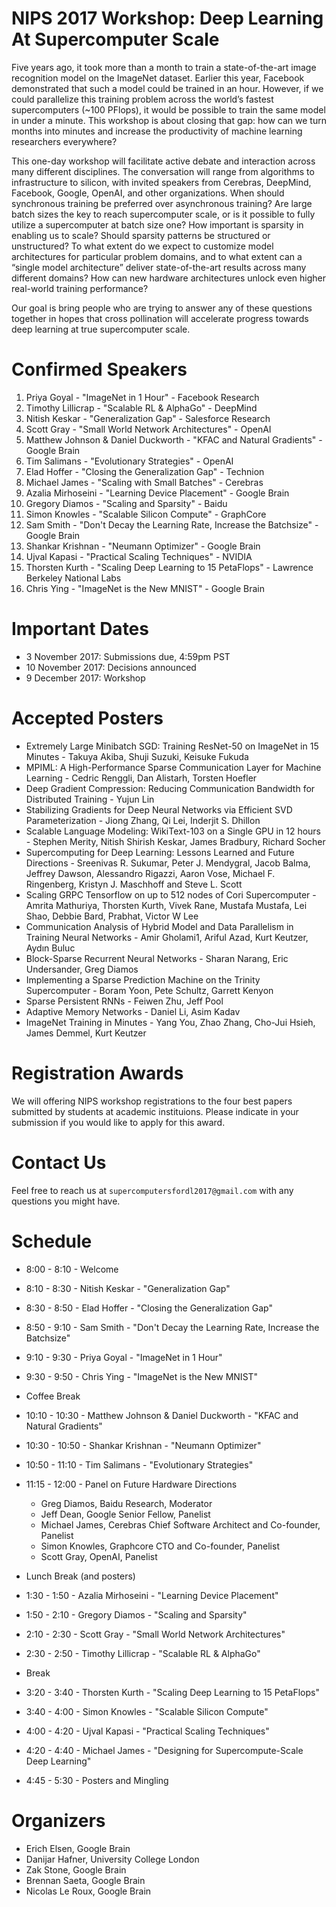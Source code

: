 # NIPS 2017 Workshop: Deep Learning At Supercomputer Scale

Five years ago, it took more than a month to train a state-of-the-art image recognition model on the ImageNet dataset. Earlier this year, Facebook demonstrated that such a model could be trained in an hour. However, if we could parallelize this training problem across the world’s fastest supercomputers (~100 PFlops), it would be possible to train the same model in under a minute. This workshop is about closing that gap: how can we turn months into minutes and increase the productivity of machine learning researchers everywhere?

This one-day workshop will facilitate active debate and interaction across many different disciplines. The conversation will range from algorithms to infrastructure to silicon, with invited speakers from Cerebras, DeepMind, Facebook, Google, OpenAI, and other organizations. When should synchronous training be preferred over asynchronous training? Are large batch sizes the key to reach supercomputer scale, or is it possible to fully utilize a supercomputer at batch size one? How important is sparsity in enabling us to scale? Should sparsity patterns be structured or unstructured? To what extent do we expect to customize model architectures for particular problem domains, and to what extent can a “single model architecture” deliver state-of-the-art results across many different domains? How can new hardware architectures unlock even higher real-world training performance?

Our goal is bring people who are trying to answer any of these questions together in hopes that cross pollination will accelerate progress towards deep learning at true supercomputer scale.

# Confirmed Speakers

1. Priya Goyal - "ImageNet in 1 Hour" - Facebook Research
2. Timothy Lillicrap - "Scalable RL & AlphaGo" - DeepMind
3. Nitish Keskar - "Generalization Gap" - Salesforce Research
4. Scott Gray - "Small World Network Architectures" - OpenAI
5. Matthew Johnson & Daniel Duckworth - "KFAC and Natural Gradients" - Google Brain
6. Tim Salimans - "Evolutionary Strategies" - OpenAI
7. Elad Hoffer - "Closing the Generalization Gap" - Technion
8. Michael James - "Scaling with Small Batches" - Cerebras
9. Azalia Mirhoseini - "Learning Device Placement" - Google Brain
10. Gregory Diamos - "Scaling and Sparsity" - Baidu
11. Simon Knowles - "Scalable Silicon Compute" - GraphCore
12. Sam Smith - "Don't Decay the Learning Rate, Increase the Batchsize" - Google Brain
13. Shankar Krishnan - "Neumann Optimizer" - Google Brain
14. Ujval Kapasi - "Practical Scaling Techniques" - NVIDIA
15. Thorsten Kurth - "Scaling Deep Learning to 15 PetaFlops" - Lawrence Berkeley National Labs
16. Chris Ying - "ImageNet is the New MNIST" - Google Brain

# Important Dates

* 3 November 2017: Submissions due, 4:59pm PST
* 10 November 2017: Decisions announced
* 9 December 2017: Workshop

# Accepted Posters

* Extremely Large Minibatch SGD: Training ResNet-50 on ImageNet in 15 Minutes - Takuya Akiba, Shuji Suzuki, Keisuke Fukuda
* MPIML: A High-Performance Sparse Communication Layer for Machine Learning - Cedric Renggli, Dan Alistarh, Torsten Hoefler
* Deep Gradient Compression: Reducing Communication Bandwidth for Distributed Training - Yujun Lin
* Stabilizing Gradients for Deep Neural Networks via Efficient SVD Parameterization - Jiong Zhang, Qi Lei, Inderjit S. Dhillon 
* Scalable Language Modeling: WikiText-103 on a Single GPU in 12 hours - Stephen Merity, Nitish Shirish Keskar, James Bradbury, Richard Socher
* Supercomputing for Deep Learning: Lessons Learned and Future Directions - Sreenivas R. Sukumar, Peter J. Mendygral, Jacob Balma, Jeffrey Dawson, Alessandro Rigazzi, Aaron Vose, Michael F. Ringenberg, Kristyn J. Maschhoff and Steve L. Scott
* Scaling GRPC Tensorflow on up to 512 nodes of Cori Supercomputer - Amrita Mathuriya, Thorsten Kurth, Vivek Rane, Mustafa Mustafa, Lei Shao, Debbie Bard, Prabhat, Victor W Lee
* Communication Analysis of Hybrid Model and Data Parallelism in Training Neural Networks - Amir Gholami1, Ariful Azad, Kurt Keutzer, Aydın Buluc
* Block-Sparse Recurrent Neural Networks - Sharan Narang, Eric Undersander, Greg Diamos
* Implementing a Sparse Prediction Machine on the Trinity Supercomputer - Boram Yoon, Pete Schultz, Garrett Kenyon
* Sparse Persistent RNNs - Feiwen Zhu, Jeff Pool
* Adaptive Memory Networks - Daniel Li, Asim Kadav
* ImageNet Training in Minutes - Yang You, Zhao Zhang, Cho-Jui Hsieh, James Demmel, Kurt Keutzer

# Registration Awards

We will offering NIPS workshop registrations to the four best papers submitted by students at academic instituions.  Please indicate in your submission if you would like to apply for this award.

# Contact Us

Feel free to reach us at `supercomputersfordl2017@gmail.com` with any questions you might have.

# Schedule

* 8:00 - 8:10 - Welcome
* 8:10 - 8:30 - Nitish Keskar - "Generalization Gap"
* 8:30 - 8:50 - Elad Hoffer - "Closing the Generalization Gap"
* 8:50 - 9:10 - Sam Smith - "Don't Decay the Learning Rate, Increase the Batchsize"
* 9:10 - 9:30 - Priya Goyal - "ImageNet in 1 Hour"
* 9:30 - 9:50 - Chris Ying - "ImageNet is the New MNIST"

* Coffee Break

* 10:10 - 10:30 - Matthew Johnson & Daniel Duckworth - "KFAC and Natural Gradients"
* 10:30 - 10:50 - Shankar Krishnan - "Neumann Optimizer"
* 10:50 - 11:10 - Tim Salimans - "Evolutionary Strategies"

* 11:15 - 12:00 - Panel on Future Hardware Directions
  - Greg Diamos, Baidu Research, Moderator
  - Jeff Dean, Google Senior Fellow, Panelist
  - Michael James, Cerebras Chief Software Architect and Co-founder, Panelist
  - Simon Knowles, Graphcore CTO and Co-founder, Panelist
  - Scott Gray, OpenAI, Panelist

* Lunch Break (and posters)

* 1:30 - 1:50 - Azalia Mirhoseini - "Learning Device Placement"
* 1:50 - 2:10 - Gregory Diamos - "Scaling and Sparsity"
* 2:10 - 2:30 - Scott Gray - "Small World Network Architectures"
* 2:30 - 2:50 - Timothy Lillicrap - "Scalable RL & AlphaGo"

* Break

* 3:20 - 3:40 - Thorsten Kurth - "Scaling Deep Learning to 15 PetaFlops"
* 3:40 - 4:00 - Simon Knowles - "Scalable Silicon Compute"
* 4:00 - 4:20 - Ujval Kapasi - "Practical Scaling Techniques"
* 4:20 - 4:40 - Michael James - "Designing for Supercompute-Scale Deep Learning"

* 4:45 - 5:30 - Posters and Mingling

# Organizers
* Erich Elsen, Google Brain
* Danijar Hafner, University College London
* Zak Stone, Google Brain
* Brennan Saeta, Google Brain
* Nicolas Le Roux, Google Brain
